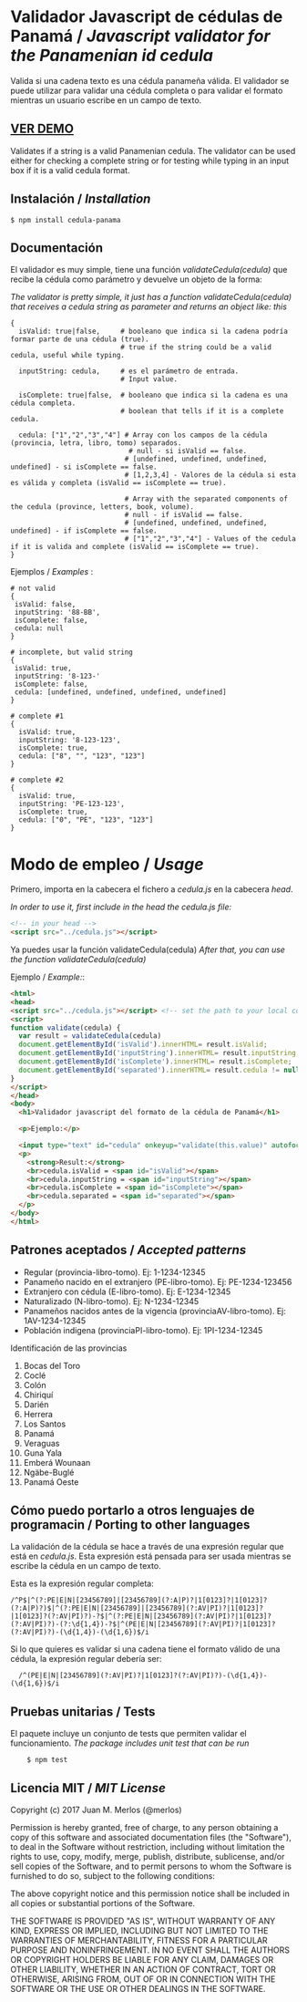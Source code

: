 # Validador Javascript de cédulas de Panamá / _Javascript validator for the Panamenian id cedula_
Valida si una cadena texto es una cédula panameña válida. El validador se puede utilizar para validar una cédula completa o para validar el formato  mientras un usuario escribe en un campo de texto.

## [VER DEMO](http://www.merlos.org/cedula-panama/)

Validates if a string is a valid Panamenian cedula. The validator can be used either for checking a complete string or for testing while typing in an input box if it is a valid cedula format.

## Instalación / _Installation_

    $ npm install cedula-panama

## Documentación

El validador es muy simple, tiene una función _validateCedula(cedula)_ que recibe la cédula como parámetro y devuelve un objeto de la forma:

_The validator is pretty simple, it just has a function validateCedula(cedula) that receives a cedula string as parameter and returns an object like: this_

```
{
  isValid: true|false,     # booleano que indica si la cadena podría formar parte de una cédula (true).
                           # true if the string could be a valid cedula, useful while typing.
                           
  inputString: cedula,     # es el parámetro de entrada.
                           # Input value.
                           
  isComplete: true|false,  # booleano que indica si la cadena es una cédula completa.
                           # boolean that tells if it is a complete cedula.
                           
  cedula: ["1","2","3","4"] # Array con los campos de la cédula (provincia, letra, libro, tomo) separados.
                             # null - si isValid == false.
                            # [undefined, undefined, undefined, undefined] - si isComplete == false.
                            # [1,2,3,4] - Valores de la cédula si esta es válida y completa (isValid == isComplete == true). 

                            # Array with the separated components of the cedula (province, letters, book, volume).
                            # null - if isValid == false.
                            # [undefined, undefined, undefined, undefined] - if isComplete == false.
                            # ["1","2","3","4"] - Values of the cedula if it is valida and complete (isValid == isComplete == true).
}
```

Ejemplos / _Examples_ :

```
# not valid
{
 isValid: false,
 inputString: '88-BB',
 isComplete: false,
 cedula: null
}

# incomplete, but valid string
{
 isValid: true,
 inputString: '8-123-'
 isComplete: false,
 cedula: [undefined, undefined, undefined, undefined]
}

# complete #1
{
  isValid: true,
  inputString: '8-123-123',
  isComplete: true,
  cedula: ["8", "", "123", "123"]
}

# complete #2
{
  isValid: true,
  inputString: 'PE-123-123',
  isComplete: true,
  cedula: ["0", "PE", "123", "123"]
}

```

# Modo de empleo / _Usage_
Primero, importa en la cabecera el fichero a _cedula.js_ en la cabecera _head_.

_In order to use it, first include in the head the cedula.js file:_

```html
<!-- in your head -->  
<script src="../cedula.js"></script>
```

Ya puedes usar la función validateCedula(cedula)
_After that, you can use the function validateCedula(cedula)_

Ejemplo / _Example:_:

```html
<html>
<head>
<script src="../cedula.js"></script> <!-- set the path to your local copy of cedula.js -->
<script>
function validate(cedula) {
  var result = validateCedula(cedula)
  document.getElementById('isValid').innerHTML= result.isValid;
  document.getElementById('inputString').innerHTML= result.inputString;
  document.getElementById('isComplete').innerHTML= result.isComplete;
  document.getElementById('separated').innerHTML= result.cedula != null ? result.cedula.toString() : "null";
}
</script>
</head>
<body>
  <h1>Validador javascript del formato de la cédula de Panamá</h1>

  <p>Ejemplo:</p>

  <input type="text" id="cedula" onkeyup="validate(this.value)" autofocus placeholder="Ej: 8-123-456">
  <p>
    <strong>Result:</strong>
    <br>cedula.isValid = <span id="isValid"></span>
    <br>cedula.inputString = <span id="inputString"></span>
    <br>cedula.isComplete = <span id="isComplete"></span>
    <br>cedula.separated = <span id="separated"></span>
  </p>
</body>
</html>
```

## Patrones aceptados / _Accepted patterns_

* Regular (provincia-libro-tomo). Ej: 1-1234-12345
* Panameño nacido en el extranjero (PE-libro-tomo). Ej: PE-1234-123456
* Extranjero con cédula (E-libro-tomo). Ej: E-1234-12345
* Naturalizado (N-libro-tomo). Ej: N-1234-12345
* Panameños nacidos antes de la vigencia (provinciaAV-libro-tomo). Ej: 1AV-1234-12345
* Población indigena (provinciaPI-libro-tomo). Ej: 1PI-1234-12345

Identificación de las provincias

1. Bocas del Toro
2. Coclé
3. Colón
4. Chiriquí
5. Darién
6. Herrera
7. Los Santos
8. Panamá
9. Veraguas
10. Guna Yala
11. Emberá Wounaan
12. Ngäbe-Buglé
13. Panamá Oeste

## Cómo puedo portarlo a otros lenguajes de programacin / Porting to other languages

La validación de la cédula se hace a través de una expresión regular que está en _cedula.js_.
Esta expresión está pensada para ser usada mientras se escribe la cédula en un campo de texto.

Esta es la expresión regular completa:

```
/^P$|^(?:PE|E|N|[23456789]|[23456789](?:A|P)?|1[0123]?|1[0123]?(?:A|P)?)$|^(?:PE|E|N|[23456789]|[23456789](?:AV|PI)?|1[0123]?|1[0123]?(?:AV|PI)?)-?$|^(?:PE|E|N|[23456789](?:AV|PI)?|1[0123]?(?:AV|PI)?)-(?:\d{1,4})-?$|^(PE|E|N|[23456789](?:AV|PI)?|1[0123]?(?:AV|PI)?)-(\d{1,4})-(\d{1,6})$/i
```

Si lo que quieres es validar si una cadena tiene el formato válido de una cédula, la expresión
regular debería ser:

```
  /^(PE|E|N|[23456789](?:AV|PI)?|1[0123]?(?:AV|PI)?)-(\d{1,4})-(\d{1,6})$/i
```

## Pruebas unitarias / Tests

El paquete incluye un conjunto de tests que permiten validar el funcionamiento.
_The package includes unit test that can be run_

```
    $ npm test
```


## Licencia MIT / _MIT License_


Copyright (c) 2017 Juan M. Merlos (@merlos)

Permission is hereby granted, free of charge, to any person obtaining a copy
of this software and associated documentation files (the "Software"), to deal
in the Software without restriction, including without limitation the rights
to use, copy, modify, merge, publish, distribute, sublicense, and/or sell
copies of the Software, and to permit persons to whom the Software is
furnished to do so, subject to the following conditions:

The above copyright notice and this permission notice shall be included in all
copies or substantial portions of the Software.

THE SOFTWARE IS PROVIDED "AS IS", WITHOUT WARRANTY OF ANY KIND, EXPRESS OR
IMPLIED, INCLUDING BUT NOT LIMITED TO THE WARRANTIES OF MERCHANTABILITY,
FITNESS FOR A PARTICULAR PURPOSE AND NONINFRINGEMENT. IN NO EVENT SHALL THE
AUTHORS OR COPYRIGHT HOLDERS BE LIABLE FOR ANY CLAIM, DAMAGES OR OTHER
LIABILITY, WHETHER IN AN ACTION OF CONTRACT, TORT OR OTHERWISE, ARISING FROM,
OUT OF OR IN CONNECTION WITH THE SOFTWARE OR THE USE OR OTHER DEALINGS IN THE
SOFTWARE.
